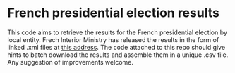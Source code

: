 # French presidential election results

This code aims to retrieve the results for the French presidential election by local entity.
Frech Interior Ministry has released the results in the form of linked .xml files at [this address](https://www.resultats-elections.interieur.gouv.fr/telechargements/PR2022/).
The code attached to this repo should give hints to batch download the results and assemble them in a unique .csv file.
Any suggestion of improvements welcome.
